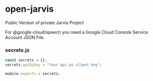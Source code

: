 # open-jarvis
Public Version of private Jarvis Project


For @google-cloud/speech you need a Google Cloud Console Service Account JSON File.

### secrets.js
```javascript
const secrets = {};
secrets.apiAiKey = "Your api.ai client key";

module.exports = secrets;
```

